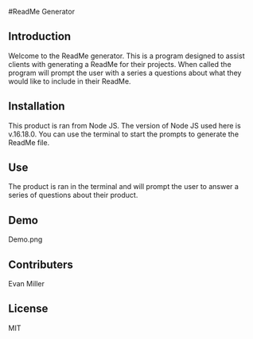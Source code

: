 #ReadMe Generator

## Introduction

Welcome to the ReadMe generator. This is a program designed to assist clients with generating a ReadMe for their projects. When called the program will prompt the user with a series a questions about what they would like to include in their ReadMe.

## Installation

This product is ran from Node JS. The version of Node JS used here is v.16.18.0. You can use the terminal to start the prompts to generate the ReadMe file.

## Use

The product is ran in the terminal and will prompt the user to answer a series of questions about their product. 

## Demo

Demo.png


## Contributers

Evan Miller 

## License 

MIT

